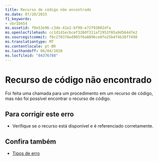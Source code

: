 ```yaml
---
title: Recurso de código não encontrado
ms.date: 07/20/2015
f1_keywords:
- vbrID454
ms.assetid: f0e53e96-c3de-41e2-bf98-e72f93802dfa
ms.openlocfilehash: cc1d1d1ecbcef3260f311af1953f65a9d56447e2
ms.sourcegitcommit: f8c270376ed905f6a8896ce0fe25b4f4b38ff498
ms.translationtype: MT
ms.contentlocale: pt-BR
ms.lasthandoff: 06/04/2020
ms.locfileid: "84376788"
---
```

# <a name="code-resource-not-found"></a>Recurso de código não encontrado
Foi feita uma chamada para um procedimento em um recurso de código, mas não foi possível encontrar o recurso de código.  
  
## <a name="to-correct-this-error"></a>Para corrigir este erro  
  
- Verifique se o recurso está disponível e é referenciado corretamente.  
  
## <a name="see-also"></a>Confira também

- [Tipos de erro](../programming-guide/language-features/error-types.md)

